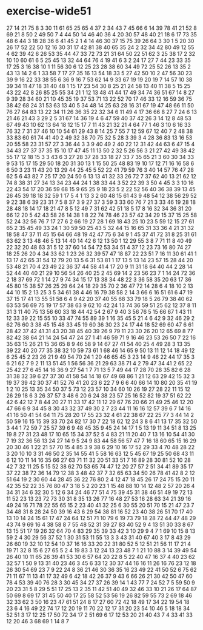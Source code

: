 # exercise-wide51
27
14
21
75
8
3
30
11
61
65
25
65
4
37
2
34
43
7
45
66
6
14
39
78
41
21
52
8
69
21
8
50
2
49
50
7
4
44
50
14
46
40
36
4
20
30
57
48
40
21
18
6
17
73
35
48
6
44
3
18
28
36
6
41
45
2
1
4
14
46
30
37
15
75
39
26
64
3
30
1
5
20
30
26
17
52
22
50
12
16
30
31
17
42
81
38
40
65
35
24
2
32
34
42
80
49
12
55
4
62
39
42
6
26
53
35
44
47
33
72
73
21
31
64
50
22
51
62
3
25
38
17
2
32
10
10
60
61
6
5
25
45
13
32
44
64
76
4
19
41
6
3
2
24
17
27
7
44
23
33
35
17
25
3
16
38
10
1
11
56
30
6
12
25
23
28
38
60
34
49
72
25
52
26
13
35
2
43
13
14
2
6
1
33
58
7
17
27
35
16
13
54
18
33
5
27
42
50
10
2
47
56
30
23
39
9
16
22
33
38
55
6
36
9
16
7
53
62
14
9
33
67
19
19
20
19
7
14
57
10
38
39
34
11
47
18
31
40
48
1
15
17
23
54
30
8
25
21
24
58
13
40
11
38
5
15
25
43
22
42
8
26
85
25
55
34
21
1
12
13
48
41
44
17
49
34
74
36
51
67
14
8
27
9
39
28
34
60
21
10
45
35
19
37
53
71
13
22
52
70
17
46
33
12
16
59
36
75
38
42
68
24
31
53
63
13
40
5
34
48
14
25
63
28
16
31
67
19
47
48
66
11
50
76
27
64
83
13
22
34
11
26
36
35
22
32
34
6
11
49
4
17
36
66
8
27
7
24
6
13
21
46
21
43
3
29
2
5
31
67
14
36
19
4
6
47
59
40
37
42
26
3
14
12
8
48
53
67
49
43
10
62
13
64
18
12
15
17
7
11
43
21
32
21
4
64
77
1
46
3
10
6
16
33
76
32
7
31
37
46
10
10
54
61
29
43
8
14
25
7
55
7
12
59
67
12
40
7
2
48
38
33
83
60
61
74
41
40
2
49
32
38
70
75
32
5
28
3
39
3
4
28
36
83
13
16
53
20
55
58
23
31
57
27
3
36
44
3
3
9
40
49
2
40
22
12
31
42
44
63
6
47
15
4
34
43
27
37
37
35
15
10
17
47
45
11
13
50
2
32
5
26
56
3
21
27
42
49
38
42
55
17
12
18
15
3
3
43
6
3
27
28
37
28
33
18
27
33
7
35
65
21
3
60
30
34
33
9
53
15
17
15
29
50
18
20
31
30
13
1
15
50
25
48
83
19
10
17
12
71
16
16
58
6
6
50
3
23
11
43
20
13
29
44
25
45
5
52
22
41
79
59
76
3
40
14
57
76
47
28
62
5
6
43
82
7
25
17
20
24
50
6
13
13
41
32
33
26
72
7
37
62
40
13
21
62
12
74
8
38
31
27
34
13
34
23
44
24
1
38
33
44
3
52
22
39
3
50
4
45
3
3
10
16
22
43
54
17
20
36
59
68
15
9
65
25
9
18
23
5
2
22
52
56
40
36
38
39
13
45
26
45
39
18
18
32
59
1
17
5
4
1
13
3
2
60
48
15
61
43
9
48
54
12
38
56
29
52
9
22
38
6
39
23
31
7
5
8
37
3
9
27
37
3
59
3
33
60
76
7
21
3
33
46
19
28
18
28
48
18
14
17
18
21
47
8
5
12
49
7
31
62
42
51
18
5
17
8
16
32
34
36
31
20
66
12
20
5
42
43
58
26
14
38
1
8
22
74
78
46
23
57
42
34
29
15
37
15
25
58
52
24
32
56
76
7
17
27
6
2
66
19
27
28
1
69
18
43
25
10
23
5
59
12
15
27
61
65
2
35
45
49
33
24
1
30
59
50
25
43
5
32
44
15
16
65
31
33
36
4
21
31
32
18
58
47
37
11
45
15
64
66
48
19
42
47
75
6
34
9
1
45
37
41
72
31
8
25
31
61
63
62
3
13
48
46
5
13
14
40
14
42
6
12
13
50
1
12
29
55
3
8
7
71
11
8
40
49
22
32
20
48
63
31
5
12
37
60
14
54
72
53
34
51
4
37
12
23
73
16
80
74
27
18
25
26
20
4
34
33
62
1
23
26
32
39
57
47
18
87
22
23
51
7
16
11
30
61
41
1
13
17
42
65
31
54
12
79
20
13
5
6
31
53
81
1
17
13
5
13
14
23
57
15
28
44
20
53
48
21
70
4
23
49
22
36
37
44
58
41
4
17
20
9
11
31
18
64
40
44
2
28
14
52
44
40
40
21
29
10
56
54
26
40
25
2
45
69
14
2
23
56
23
7
1
14
24
72
36
2
18
37
69
72
1
14
27
9
74
34
15
17
13
38
34
48
22
3
36
58
35
20
63
17
36
45
80
15
38
57
26
25
29
64
24
18
29
35
70
2
36
47
72
14
28
6
4
18
10
2
13
44
10
15
2
13
25
3
5
34
61
38
4
46
16
79
38
58
2
14
3
66
6
16
51
61
6
47
19
37
15
17
41
13
55
51
58
6
4
9
42
20
37
40
55
68
33
79
18
5
26
79
38
40
62
63
53
56
69
75
19
17
57
38
63
9
62
10
42
24
13
74
36
59
51
25
62
12
37
8
11
31
3
11
40
75
13
56
60
33
18
44
42
54
2
67
9
40
3
56
76
5
15
66
67
1
43
11
12
33
39
22
15
55
10
33
47
74
55
89
39
1
16
35
45
5
21
4
6
42
9
32
46
29
2
62
76
60
3
38
45
15
48
33
45
19
60
36
30
23
24
17
44
18
52
69
60
47
6
61
28
42
37
42
41
31
43
20
38
45
40
39
26
9
79
11
23
30
26
20
12
65
69
8
77
82
42
38
64
21
14
24
54
47
24
27
1
41
46
59
71
9
16
46
23
53
26
50
7
22
16
35
63
15
26
21
15
36
65
8
9
46
58
9
14
67
27
41
54
40
25
4
49
28
3
13
35
39
22
40
20
77
35
38
32
10
59
73
61
1
68
46
14
65
9
50
13
11
12
14
18
49
12
6
25
45
2
23
26
21
9
49
54
70
24
1
20
46
65
45
3
23
14
9
46
22
44
17
35
3
6
21
62
7
9
2
11
13
51
45
1
56
56
36
21
29
63
38
71
4
2
79
47
34
41
2
65
22
25
42
27
6
45
14
16
36
9
27
54
1
7
71
13
5
7
49
44
17
28
70
28
35
82
6
28
31
38
32
39
6
27
37
30
41
58
54
14
18
67
49
68
86
1
21
12
63
29
42
15
32
3
19
37
39
42
30
37
41
52
76
41
20
23
6
22
7
9
6
6
40
66
14
10
80
20
35
41
19
1
2
10
25
13
35
34
50
37
5
73
12
23
57
10
34
60
10
26
19
27
28
22
11
15
12
26
29
18
6
3
26
37
57
3
48
6
20
6
24
38
23
57
25
16
52
82
19
37
51
62
22
42
6
42
12
7
8
44
20
27
11
33
17
42
11
12
29
67
76
20
66
21
49
25
46
12
20
47
66
6
9
34
45
8
30
43
32
37
49
30
2
7
23
44
11
16
16
12
57
39
6
7
14
16
41
16
50
41
54
64
11
75
28
20
17
55
23
32
4
61
22
38
67
22
25
77
3
44
14
2
50
59
16
15
15
39
33
70
24
82
17
30
7
22
18
62
12
24
3
8
6
41
13
17
35
32
50
3
44
1
72
59
7
25
57
39
6
9
48
45
35
9
45
24
14
17
1
5
13
19
11
34
51
8
13
25
19
8
27
31
23
48
17
10
65
15
34
37
52
5
4
83
21
11
20
40
7
13
16
10
54
41
30
7
19
32
36
56
13
24
27
14
9
5
24
9
83
44
58
56
57
47
7
16
18
60
65
15
16
29
20
30
46
1
22
21
57
70
15
4
85
3
9
38
6
29
10
16
17
52
29
33
4
70
48
28
22
3
20
10
10
3
31
46
50
2
35
14
55
41
5
58
16
63
12
5
45
67
19
25
50
68
43
11
6
12
10
11
14
16
35
66
27
63
71
11
32
20
51
33
51
7
16
89
28
30
81
52
10
28
42
7
32
11
25
5
15
52
38
62
70
53
65
74
47
12
20
27
57
2
51
34
41
89
35
17
37
22
38
72
36
14
79
12
38
3
48
42
37
7
32
65
63
34
50
26
78
41
42
8
2
12
51
64
19
2
30
60
44
28
45
36
22
76
80
2
4
12
47
18
45
26
17
24
75
15
20
11
42
35
52
22
35
76
80
47
3
18
5
2
20
23
1
15
48
88
10
14
12
48
2
57
20
26
4
34
31
34
6
32
30
5
12
6
34
24
46
77
51
4
75
39
45
31
38
46
51
49
19
72
13
11
52
23
13
23
72
73
30
31
8
35
13
26
77
16
48
27
53
16
28
63
34
21
39
16
49
24
16
71
78
22
55
65
15
2
23
40
41
32
25
6
30
55
20
51
70
15
21
47
23
7
34
48
31
8
28
24
50
39
16
43
6
29
54
38
81
16
52
23
40
38
26
51
70
17
40
13
10
14
24
15
61
17
47
24
64
12
51
71
10
79
6
19
73
79
18
28
72
44
47
48
29
43
74
9
69
16
4
38
58
8
7
55
48
52
31
39
27
83
40
52
9
4
13
51
30
33
8
67
13
15
51
17
19
26
32
64
70
4
83
29
35
39
33
42
3
10
29
9
4
7
1
69
10
15
8
13
59
2
4
30
29
56
37
52
1
30
31
53
11
55
13
3
3
43
31
40
67
40
3
17
8
43
29
26
60
19
32
10
12
54
10
37
16
16
33
20
22
31
80
52
5
12
51
21
56
11
17
21
4
19
71
32
8
15
6
27
65
5
2
4
19
83
3
12
24
13
23
48
7
1
21
10
88
3
14
39
49
54
26
40
10
11
65
26
39
41
53
30
6
57
64
20
22
8
5
22
40
47
16
37
4
40
23
62
32
57
1
50
9
13
31
40
23
46
3
45
6
33
12
30
37
44
16
16
11
26
16
76
23
12
18
26
30
54
69
23
7
9
22
24
8
36
21
46
30
36
35
16
23
49
22
41
50
52
6
75
62
71
11
67
11
13
41
17
32
49
6
42
18
42
26
37
9
43
6
66
26
21
30
42
50
47
60
78
4
53
39
40
76
28
3
30
45
34
27
37
26
39
14
1
43
77
7
24
52
7
5
59
50
9
20
23
31
5
8
29
5
51
17
25
13
2
35
11
42
51
40
49
32
46
33
10
21
26
17
64
87
50
69
8
69
17
31
45
50
40
17
25
58
52
53
56
19
26
82
59
55
73
2
69
18
46
32
33
62
3
50
16
23
47
61
51
24
8
17
27
60
72
42
18
49
17
34
22
19
54
18
23
6
4
16
49
22
74
17
12
20
19
11
70
22
12
17
31
20
23
54
10
46
5
18
18
34
52
51
3
17
12
25
17
50
72
34
17
2
51
69
6
17
12
53
20
21
40
43
7
4
33
41
33
12
20
46
3
68
69
1
14
8
7

